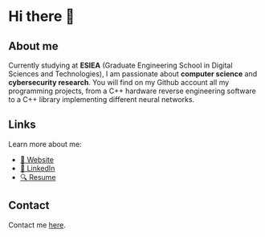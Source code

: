 # Hi there 👋

## About me

Currently studying at **ESIEA** (Graduate Engineering School in Digital Sciences and Technologies), I am passionate about **computer science** and **cybersecurity research**. You will find on my Github account all my programming projects, from a C++ hardware reverse engineering software to a C++ library implementing different neural networks.

## Links

Learn more about me:

- [🚀 Website](https://dorianb.net/)
- [📣 LinkedIn](https://www.linkedin.com/in/dorian-bachelot/?locale=en_US)
- [🔍 Resume](https://dorianb.net/CV_en.pdf)

## Contact

Contact me [here](mailto:dev@dorianb.net).
